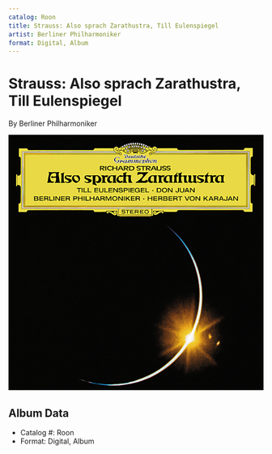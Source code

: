```yaml
---
catalog: Roon
title: Strauss: Also sprach Zarathustra, Till Eulenspiegel
artist: Berliner Philharmoniker
format: Digital, Album
---
```


# Strauss: Also sprach Zarathustra, Till Eulenspiegel

By Berliner Philharmoniker

![](../../assets/albumcovers/Berliner_Philharmoniker-Strauss-_Also_sprach_Zarathustra__Till_Eulenspiegel.png)

## Album Data

- Catalog #: Roon
- Format: Digital, Album

